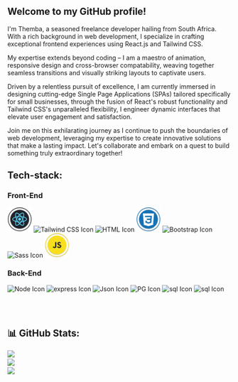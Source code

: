 ## Welcome to my GitHub profile!

I'm Themba, a seasoned freelance developer hailing from South Africa. With a rich background in web development, I specialize in crafting exceptional frontend experiences using React.js and Tailwind CSS. <br/>

My expertise extends beyond coding – I am a maestro of animation, responsive design and cross-browser compatability, weaving together seamless transitions and visually striking layouts to captivate users. <br/>

Driven by a relentless pursuit of excellence, I am currently immersed in designing cutting-edge Single Page Applications (SPAs) tailored specifically for small businesses, through the fusion of React's robust functionality and Tailwind CSS's unparalleled flexibility, I engineer dynamic interfaces that elevate user engagement and satisfaction. <br/>

Join me on this exhilarating journey as I continue to push the boundaries of web development, leveraging my expertise to create innovative solutions that make a lasting impact. Let's collaborate and embark on a quest to build something truly extraordinary together! <br/>

## Tech-stack: <br/>
### Front-End <br/>
<p align="left">
<img width="55px" src="https://github.com/Pedro-Murilo/icons-for-readme/blob/main/.github/react-icon.svg" alt="ReactJS Icon" />
<img width="55px" src="https://pbs.twimg.com/profile_images/1730334391501488129/G0R0sjHH_400x400.jpg" alt="Tailwind CSS Icon" />
<img width="55px" src="https://cdn.iconscout.com/icon/premium/png-256-thumb/html-2752158-2284975.png?f=webp" alt="HTML Icon" />
<img width="55px" src="https://github.com/Pedro-Murilo/icons-for-readme/blob/main/.github/css-icon.svg" alt="CSS Icon" />
<img width="55px" src="https://camo.githubusercontent.com/b872b9ada0c2c3d373bbb0c356eb4af353127335fc3d2e611964433864ab4de1/68747470733a2f2f676574626f6f7473747261702e636f6d2f646f63732f352e322f6173736574732f6272616e642f626f6f7473747261702d6c6f676f2d736861646f772e706e67" alt="Bootstrap Icon" />
<img width="55px" src="https://upload.wikimedia.org/wikipedia/commons/thumb/9/96/Sass_Logo_Color.svg/1280px-Sass_Logo_Color.svg.png" alt="Sass Icon" />
<img width="55px" src="https://github.com/Pedro-Murilo/icons-for-readme/blob/main/.github/js-icon.svg" alt="Javascript Icon" />
<p>

### Back-End
<p align="left">
  <img width="55px" src="https://upload.wikimedia.org/wikipedia/commons/thumb/d/d9/Node.js_logo.svg/1200px-Node.js_logo.svg.png" alt="Node Icon" /> 
  <img width="55px" src="https://ajeetchaulagain.com/static/7cb4af597964b0911fe71cb2f8148d64/87351/express-js.png" alt="express Icon" /> 
  <img width="55px" src="https://upload.wikimedia.org/wikipedia/commons/thumb/c/c9/JSON_vector_logo.svg/1200px-JSON_vector_logo.svg.png" alt="Json Icon" /> 
  <img width="55px" src="https://upload.wikimedia.org/wikipedia/commons/thumb/2/29/Postgresql_elephant.svg/800px-Postgresql_elephant.svg.png" alt="PG Icon" /> 
  <img width="55px" src="https://pipedream.com/s.v0/app_1YMhwo/logo/orig" alt="sql Icon" /> 
  <img width="55px" src="https://upload.wikimedia.org/wikipedia/commons/8/87/Sql_data_base_with_logo.png" alt="sql Icon" />
</p>



<br/>
<br/>

## 📊 GitHub Stats:
![](https://github-readme-stats.vercel.app/api?username=ThembaJNcube&theme=dark&hide_border=false&include_all_commits=false&count_private=false)<br/>
![](https://github-readme-streak-stats.herokuapp.com/?user=ThembaJNcube&theme=dark&hide_border=false)<br/>
![](https://github-readme-stats.vercel.app/api/top-langs/?username=ThembaJNcube&theme=dark&hide_border=false&include_all_commits=false&count_private=false&layout=compact)
